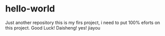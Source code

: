 # hello-world
Just another repository
this is my firs project, i need to put 100% eforts on this project. Good Luck! Daisheng! yes! jiayou
